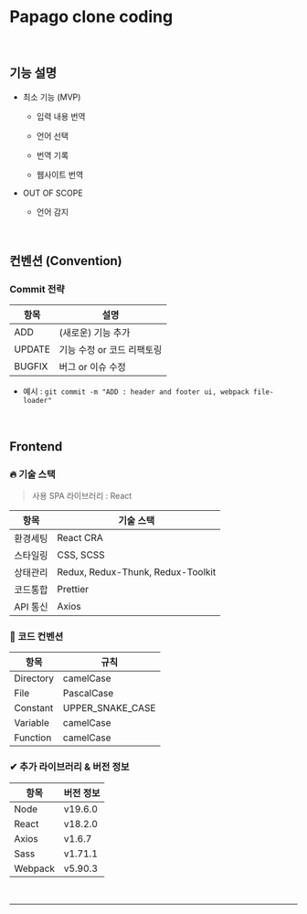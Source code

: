 # Papago clone coding

<br>

## 기능 설명

- 최소 기능 (MVP)
  - 입력 내용 번역
    
  - 언어 선택
 
  - 번역 기록
 
  - 웹사이트 번역
  

- OUT OF SCOPE
  - 언어 감지

<br>

## 컨벤션 (Convention)

### Commit 전략 

|  **항목**  |             **설명**              |
| ---------- | ---------------------------------- |
| ADD        | (새로운) 기능 추가                 |
| UPDATE     | 기능 수정 or  코드 리팩토링        |
| BUGFIX     | 버그 or 이슈 수정                  |

- 예시 : `git commit -m "ADD : header and footer ui, webpack file-loader"`

<br>

## Frontend

### 🔥 기술 스택
> 사용 SPA 라이브러리 : React

|  **항목**  |  **기술 스택**                   |
| ---------- | -------------------------------- |
| 환경세팅   | React CRA                         |
| 스타일링   | CSS, SCSS                         |
| 상태관리   | Redux, Redux-Thunk, Redux-Toolkit |
| 코드통합   | Prettier                          |
| API 통신  | Axios                             |

### 🔅 코드 컨벤션
|  **항목**  |    **규칙**      |
| ---------- | ---------------- |
| Directory  | camelCase        |
| File       | PascalCase       |
| Constant   | UPPER_SNAKE_CASE |
| Variable   | camelCase        |
| Function   | camelCase        |


### ✔ 추가 라이브러리 & 버전 정보

|  **항목**  |  **버전 정보**    |
| ---------- | ------------------ |
| Node       |  v19.6.0           |
| React      |  v18.2.0           |
| Axios      |  v1.6.7            |
| Sass       |  v1.71.1           |
| Webpack    |  v5.90.3           |


<br>

---
